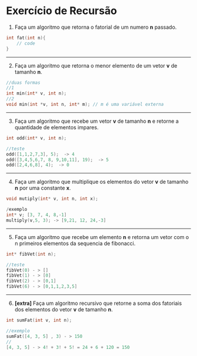 # Exercício de Recursão


1. Faça um algoritmo que retorna o fatorial de um numero **n** passado.

~~~cpp
int fat(int n){
	// code
}
~~~
<hr>

2. Faça um algoritmo que retorna o menor elemento de um vetor **v** de tamanho **n**.
~~~cpp
//duas formas
//1
int min(int* v, int n);
//2
void min(int *v, int n, int* m); // m é uma variável externa

~~~

<hr>

3. Faça um algoritmo que recebe um vetor **v** de tamanho **n** e retorne a quantidade de elementos impares.

~~~cpp
int odd(int* v, int n);
~~~
~~~cpp
//teste
odd([1,1,2,7,3], 5);  -> 4
odd([3,4,5,6,7, 8, 9,10,11], 19);  -> 5
odd([2,4,6,8], 4);  -> 0
~~~

<hr>

4. Faça um algoritmo que multiplique os elementos do vetor **v** de tamanho **n** por uma constante **x**.
~~~cpp
void mutiply(int* v, int n, int x);
~~~
~~~cpp
/exemplo
int* v; [3, 7, 4, 8,-1]
multiply(v,5, 3); -> [9,21, 12, 24,-3]
~~~


<hr>

5. Faça um algoritmo que recebe um elemento **n** e retorna um vetor com o n primeiros elementos da sequencia de fibonacci.


~~~cpp
int* fibVet(int n);
~~~

~~~cpp
//teste
fibVet(0) - > []
fibVet(1) - > [0]
fibVet(2) - > [0,1] 
fibVet(6) - > [0,1,1,2,3,5]
~~~

<hr>

6. **[extra]** Faça um algoritmo recursivo que retorne a soma dos fatoriais dos elementos do vetor  **v** de tamanho **n**.

~~~cpp
int sumFat(int v, int n);
~~~
~~~cpp
//exemplo
sumFat([4, 3, 5] , 3) - > 150
//
[4, 3, 5] - > 4! + 3! + 5! = 24 + 6 + 120 = 150
~~~
